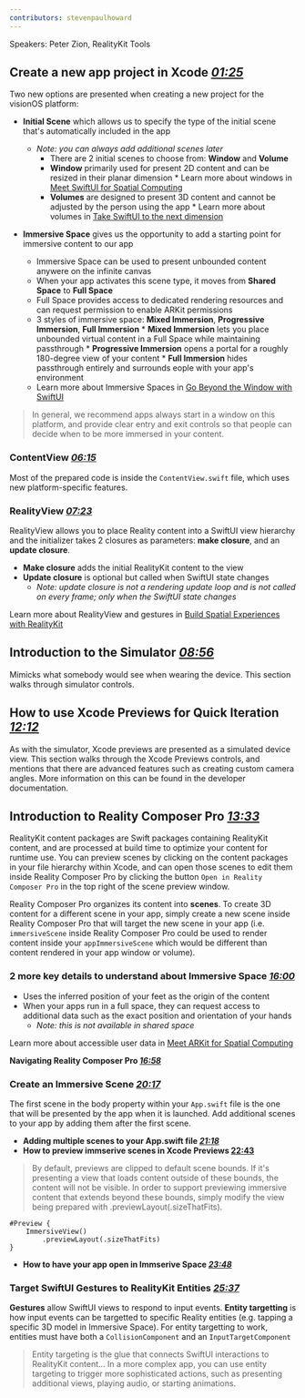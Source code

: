 ```yaml
---
contributors: stevenpaulhoward
---
```


Speakers: Peter Zion, RealityKit Tools

## Create a new app project in Xcode [_01:25_](https://youtu.be/zXSfooAuauM?t=84)

Two new options are presented when creating a new project for the visionOS platform:

* **Initial Scene** which allows us to specify the type of the initial scene that's automatically included in the app
    * _Note: you can always add additional scenes later_
        * There are 2 initial scenes to choose from: **Window** and **Volume**
        * **Window** primarily used for present 2D content and can be resized in their planar dimension
              * Learn more about windows in [Meet SwiftUI for Spatial Computing](https://developer.apple.com/videos/play/wwdc2023/10109)
        * **Volumes** are designed to present 3D content and cannot be adjusted by the person using the app
              * Learn more about volumes in [Take SwiftUI to the next dimension](https://developer.apple.com/videos/play/wwdc2023/10113/)
          
* **Immersive Space** gives us the opportunity to add a starting point for immersive content to our app
    * Immersive Space can be used to present unbounded content anywere on the infinite canvas
    * When your app activates this scene type, it moves from **Shared Space** to **Full Space**
    * Full Space provides access to dedicated rendering resources and can request permission to enable ARKit permissions
    * 3 styles of immersive space: **Mixed Immersion**, **Progressive Immersion**, **Full Immersion**
          * **Mixed Immersion** lets you place unbounded virtual content in a Full Space while maintaining passthrough
          * **Progressive Immersion** opens a portal for a roughly 180-degree view of your content
          * **Full Immersion** hides passthrough entirely and surrounds eople with your app's environment
    * Learn more about Immersive Spaces in [Go Beyond the Window with SwiftUI](https://developer.apple.com/videos/play/wwdc2023/10111/)
 
>  In general, we recommend apps always start in a window on this platform, and provide clear entry and exit controls so that people can decide when to be more immersed in your content.

### ContentView [_06:15_](https://youtu.be/zXSfooAuauM?t=374)

Most of the prepared code is inside the `ContentView.swift` file, which uses new platform-specific features.

### RealityView [_07:23_](https://youtu.be/zXSfooAuauM?t=443)

RealityView allows you to place Reality content into a SwiftUI view hierarchy and the initializer takes 2 closures as parameters: **make closure**, and an **update closure**.

* **Make closure** adds the initial RealityKit content to the view
* **Update closure** is optional but called when SwiftUI state changes
    * _Note: update closure is not a rendering update loop and is not called on every frame; only when the SwiftUI state changes_

Learn more about RealityView and gestures in [Build Spatial Experiences with RealityKit](https://developer.apple.com/videos/play/wwdc2023/10080/#:~:text=With%20RealityKit%2C%20you%20can%20augment,offers%20a%20lot%20of%20features.)

## Introduction to the Simulator [_08:56_](https://youtu.be/zXSfooAuauM?t=535)

Mimicks what somebody would see when wearing the device. This section walks through simulator controls.

## How to use Xcode Previews for Quick Iteration [_12:12_](https://youtu.be/zXSfooAuauM?t=730)

As with the simulator, Xcode previews are presented as a simulated device view. This section walks through the Xcode Previews controls, and mentions that there are advanced features such as creating custom camera angles. More information on this can be found in the developer documentation.

## Introduction to Reality Composer Pro [_13:33_](https://youtu.be/zXSfooAuauM?t=813)

RealityKit content packages are Swift packages containing RealityKit content, and are processed at build time to optimize your content for runtime use. You can preview scenes by clicking on the content packages in your file hierarchy within Xcode, and can open those scenes to edit them inside Reality Composer Pro by clicking the button `Open in Reality Composer Pro` in the top right of the scene preview window.

Reality Composer Pro organizes its content into **scenes**. To create 3D content for a different scene in your app, simply create a new scene inside Reality Composer Pro that will target the new scene in your app (i.e. `immersiveScene` inside Reality Composer Pro could be used to render content inside your `appImmersiveScene` which would be different than content rendered in your app window or volume).

### 2 more key details to understand about Immersive Space [_16:00_](https://youtu.be/zXSfooAuauM?t=959)

* Uses the inferred position of your feet as the origin of the content
* When your apps run in a full space, they can request access to additional data such as the exact position and orientation of your hands
    * _Note: this is not available in shared space_

Learn more about accessible user data in [Meet ARKit for Spatial Computing](https://developer.apple.com/videos/play/wwdc2023/10082/#:~:text=ARKit%20uses%20sophisticated%20computer%20vision,the%20palm%20of%20your%20hand.)

**Navigating Reality Composer Pro [_16:58_](https://youtu.be/zXSfooAuauM?t=1017)**

### Create an Immersive Scene [_20:17_](https://youtu.be/zXSfooAuauM?t=1216)

The first scene in the body property within your `App.swift` file is the one that will be presented by the app when it is launched. Add additional scenes to your app by adding them after the first scene.

* **Adding multiple scenes to your App.swift file [_21:18_](https://youtu.be/zXSfooAuauM?t=1277)**
* **How to preview immserive scenes in Xcode Previews [22:43](https://youtu.be/zXSfooAuauM?t=1363)**
> By default, previews are clipped to default scene bounds. If it's presenting a view that loads content outside of these bounds, the content will not be visible. In order to support previewing immersive content that extends beyond these bounds, simply modify the view being prepared with .previewLayout(.sizeThatFits).
```
#Preview {
    ImmersiveView()
        .previewLayout(.sizeThatFits)
}
```
* **How to have your app open in Immserive Space [_23:48_](https://youtu.be/zXSfooAuauM?t=1427)**

### Target SwiftUI Gestures to RealityKit Entities [_25:37_](https://youtu.be/zXSfooAuauM?t=1537)

**Gestures** allow SwiftUI views to respond to input events. **Entity targetting** is how input events can be targetted to specific Reality entities (e.g. tapping a specific 3D model in Immersive Space). For entity targetting to work, entities must have both a `CollisionComponent` and an `InputTargetComponent`

> Entity targeting is the glue that connects SwiftUI interactions to RealityKit content... In a more complex app, you can use entity targeting to trigger more sophisticated actions, such as presenting additional views, playing audio, or starting animations.
